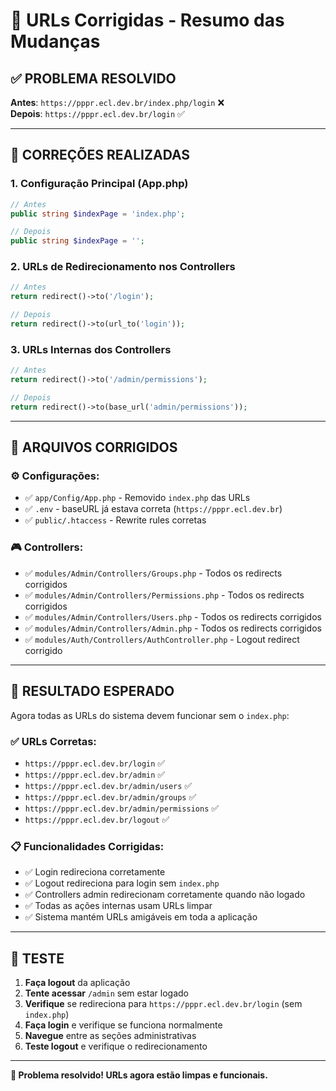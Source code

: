 # 🔧 URLs Corrigidas - Resumo das Mudanças

## ✅ **PROBLEMA RESOLVIDO**

**Antes**: `https://pppr.ecl.dev.br/index.php/login` ❌  
**Depois**: `https://pppr.ecl.dev.br/login` ✅

---

## 📝 **CORREÇÕES REALIZADAS**

### **1. Configuração Principal (App.php)**
```php
// Antes
public string $indexPage = 'index.php';

// Depois  
public string $indexPage = '';
```

### **2. URLs de Redirecionamento nos Controllers**
```php
// Antes
return redirect()->to('/login');

// Depois
return redirect()->to(url_to('login'));
```

### **3. URLs Internas dos Controllers**
```php
// Antes
return redirect()->to('/admin/permissions');

// Depois
return redirect()->to(base_url('admin/permissions'));
```

---

## 📁 **ARQUIVOS CORRIGIDOS**

### **⚙️ Configurações:**
- ✅ `app/Config/App.php` - Removido `index.php` das URLs
- ✅ `.env` - baseURL já estava correta (`https://pppr.ecl.dev.br`)
- ✅ `public/.htaccess` - Rewrite rules corretas

### **🎮 Controllers:**
- ✅ `modules/Admin/Controllers/Groups.php` - Todos os redirects corrigidos
- ✅ `modules/Admin/Controllers/Permissions.php` - Todos os redirects corrigidos  
- ✅ `modules/Admin/Controllers/Users.php` - Todos os redirects corrigidos
- ✅ `modules/Admin/Controllers/Admin.php` - Todos os redirects corrigidos
- ✅ `modules/Auth/Controllers/AuthController.php` - Logout redirect corrigido

---

## 🚀 **RESULTADO ESPERADO**

Agora todas as URLs do sistema devem funcionar sem o `index.php`:

### **✅ URLs Corretas:**
- `https://pppr.ecl.dev.br/login` ✅
- `https://pppr.ecl.dev.br/admin` ✅
- `https://pppr.ecl.dev.br/admin/users` ✅
- `https://pppr.ecl.dev.br/admin/groups` ✅
- `https://pppr.ecl.dev.br/admin/permissions` ✅
- `https://pppr.ecl.dev.br/logout` ✅

### **📋 Funcionalidades Corrigidas:**
- ✅ Login redireciona corretamente
- ✅ Logout redireciona para login sem `index.php`
- ✅ Controllers admin redirecionam corretamente quando não logado
- ✅ Todas as ações internas usam URLs limpar
- ✅ Sistema mantém URLs amigáveis em toda a aplicação

---

## 🧪 **TESTE**

1. **Faça logout** da aplicação
2. **Tente acessar** `/admin` sem estar logado
3. **Verifique** se redireciona para `https://pppr.ecl.dev.br/login` (sem `index.php`)
4. **Faça login** e verifique se funciona normalmente
5. **Navegue** entre as seções administrativas
6. **Teste logout** e verifique o redirecionamento

---

**🎉 Problema resolvido! URLs agora estão limpas e funcionais.**